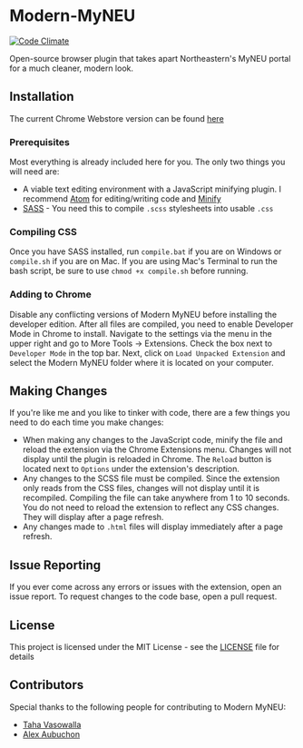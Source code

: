# Modern-MyNEU
[![Code Climate](https://codeclimate.com/github/Abbondanzo/Modern-MyNEU/badges/gpa.svg)](https://codeclimate.com/github/Abbondanzo/Modern-MyNEU)

Open-source browser plugin that takes apart Northeastern's MyNEU portal for a much cleaner, modern look.

## Installation
The current Chrome Webstore version can be found [here](https://chrome.google.com/webstore/detail/modern-myneu/phpjhjbppfdgofldhpecojjdfccboblk)

### Prerequisites
Most everything is already included here for you. The only two things you will need are:
* A viable text editing environment with a JavaScript minifying plugin. I recommend [Atom](https://atom.io/) for editing/writing code and [Minify](https://atom.io/packages/atom-minify)
* [SASS](http://sass-lang.com/install) - You need this to compile `.scss` stylesheets into usable `.css`

### Compiling CSS
Once you have SASS installed, run `compile.bat` if you are on Windows or `compile.sh` if you are on Mac. If you are using Mac's Terminal to run the bash script, be sure to use `chmod +x compile.sh` before running.

### Adding to Chrome
Disable any conflicting versions of Modern MyNEU before installing the developer edition.
After all files are compiled, you need to enable Developer Mode in Chrome to install. Navigate to the settings via the menu in the upper right and go to More Tools -> Extensions. Check the box next to `Developer Mode` in the top bar.
Next, click on `Load Unpacked Extension` and select the Modern MyNEU folder where it is located on your computer.

## Making Changes
If you're like me and you like to tinker with code, there are a few things you need to do each time you make changes:
* When making any changes to the JavaScript code, minify the file and reload the extension via the Chrome Extensions menu. Changes will not display until the plugin is reloaded in Chrome. The `Reload` button is located next to `Options` under the extension's description.
* Any changes to the SCSS file must be compiled. Since the extension only reads from the CSS files, changes will not display until it is recompiled. Compiling the file can take anywhere from 1 to 10 seconds. You do not need to reload the extension to reflect any CSS changes. They will display after a page refresh.
* Any changes made to `.html` files will display immediately after a page refresh.

## Issue Reporting
If you ever come across any errors or issues with the extension, open an issue report. To request changes to the code base, open a pull request.

## License

This project is licensed under the MIT License - see the [LICENSE](LICENSE) file for details

## Contributors

Special thanks to the following people for contributing to Modern MyNEU:
* [Taha Vasowalla](https://github.com/DarkAce65)
* [Alex Aubuchon](https://github.com/A-lxe)
